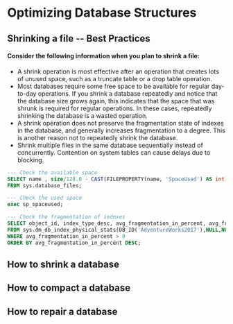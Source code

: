 # Optimizing Database Structures

## Shrinking a file -- Best Practices

#### Consider the following information when you plan to shrink a file:

  * A shrink operation is most effective after an operation that creates lots of unused space, such as a truncate table or a drop table operation.
  * Most databases require some free space to be available for regular day-to-day operations. If you shrink a database repeatedly and notice that the database size grows again, this indicates that the space that was shrunk is required for regular operations. In these cases, repeatedly shrinking the database is a wasted operation.
  * A shrink operation does not preserve the fragmentation state of indexes in the database, and generally increases fragmentation to a degree. This is another reason not to repeatedly shrink the database.
  * Shrink multiple files in the same database sequentially instead of concurrently. Contention on system tables can cause delays due to blocking.
```sql
--- Check the available space
SELECT name , size/128.0 - CAST(FILEPROPERTY(name, 'SpaceUsed') AS int)/128.0 AS AvailableSpaceInMB
FROM sys.database_files;

--- Check the used space
exec sp_spaceused;

--- Check the fragmentation of indexes
SELECT object_id, index_type_desc, avg_fragmentation_in_percent, avg_fragment_size_in_pages, page_count
FROM sys.dm_db_index_physical_stats(DB_ID('AdventureWorks2017'),NULL,NULL,NULL,NULL)
WHERE avg_fragmentation_in_percent > 0 
ORDER BY avg_fragmentation_in_percent DESC;
```
## How to shrink a database
## How to compact a database
## How to repair a database

